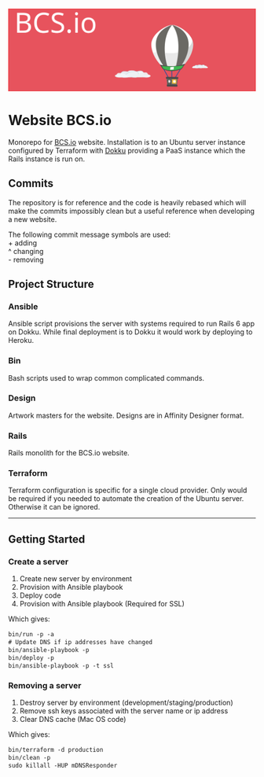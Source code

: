 ![Bcs.io](docs/images/bcsio_banner.svg)

# Website BCS.io

Monorepo for [BCS.io](1) website. Installation is to an Ubuntu server instance configured by Terraform with [Dokku](2) providing a PaaS instance which the Rails instance is run on.

## Commits
The repository is for reference and the code is heavily rebased which will make the commits impossibly clean but a useful reference when developing a new website.

The following commit message symbols are used:  
\+ adding  
\^ changing  
\- removing  

## Project Structure

### Ansible

Ansible script provisions the server with systems required to run Rails 6 app on Dokku. While final deployment is to Dokku it would work by deploying to Heroku.

### Bin

Bash scripts used to wrap common complicated commands.


### Design

Artwork masters for the website. Designs are in Affinity Designer format.

### Rails

Rails monolith for the BCS.io website.


### Terraform

Terraform configuration is specific for a single cloud provider. Only would be required if you needed to automate the creation of the Ubuntu server. Otherwise it can be ignored.

---
## Getting Started

### Create a server
1. Create new server by environment
2. Provision with Ansible playbook
3. Deploy code
4. Provision with Ansible playbook (Required for SSL)

Which gives:
```
bin/run -p -a
# Update DNS if ip addresses have changed
bin/ansible-playbook -p
bin/deploy -p
bin/ansible-playbook -p -t ssl
```

### Removing a server
  1. Destroy server by environment (development/staging/production)
  2. Remove ssh keys associated with the server name or ip address
  3. Clear DNS cache (Mac OS code)

Which gives:
```
bin/terraform -d production
bin/clean -p
sudo killall -HUP mDNSResponder
```

[1]: https://bcs.io
[2]: https://github.com/dokku/dokku
